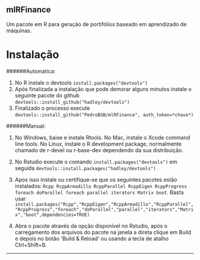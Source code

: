 mlRFinance
---
Um pacote em R para geração de portifólios baseado em aprendizado de máquinas. 


Instalação
===
######Automatica:
1. No R instale o devtools ```install.packages("devtools")```
2. Após finalizada a instalação que pode demorar alguns minutos instale o seguinte pacote do github ```devtools::install_github("hadley/devtools")```
3. Finalizado o processo execute ```devtools::install_github("PedroBSB/mlRFinance", auth_token=*chave*)```

######Manual:
1. No Windows, baixe e instale Rtools.
No Mac, instale o Xcode command line tools.
No Linux, instale o R development package, normalmente chamado de r-devel ou r-base-dev dependendo da sua distribuição.

2. No Rstudio execute o comando ```install.packages("devtools")``` em seguida ```devtools::install.packages("hadley/devtools")```

3. Apos isso instale ou certifique-se que os seguintes pacotes estão instalados: ```Rcpp RcppArmadillo RcppParallel RcppEigen RcppProgress foreach doParallel foreach parallel iterators Matrix boot```. Basta usar ```install.packages("Rcpp","RcppEigen","RcppArmadillo","RcppParallel","RcppProgress","foreach","doParallel","parallel","iterators","Matrix","boot",dependencies=TRUE)```

4. Abra o pacote através da opção disponível no Rstudio, após o carregamento dos arquivos do pacote na janela a direta clique em Build e depois no botão 'Build & Reload' ou usando a tecla de atalho Ctrl+Shift+B.


-----
